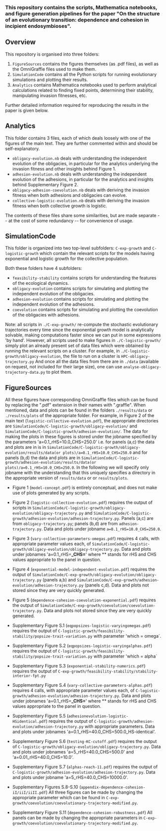 ### This repository contains the scripts, Mathematica notebooks, and figure generation pipelines for the paper "On the structure of an evolutionary transition: dependence and cohesion in incipient endosymbioses".

## Overview ##

This repository is organised into three folders: 

1. `FigureSources` contains the figures themselves (as .pdf files), as well as the OmniGraffle files used to make them. 
2. `SimulationCode` contains all the Python scripts for running evolutionary simulations and plotting their results. 
3. `Analytics` contains Mathematica notebooks used to perform analytical calculations related to finding fixed points, determining their stability, manipulating invasion fitnesses, etc.

Further detailed information required for reproducing the results in the paper is given below.

## Analytics ##

This folder contains 3 files, each of which deals loosely with one of the figures of the main text. They are further commented within and should be self-explanatory. 

* `obligacy-evolution.nb` deals with understanding the independent evolution of the obligacies, in particular for the analytics underlying the invasion fitness and other insights behind Figure 1. 
* `adhesion-evolution.nb` deals with understanding the independent evolution of the adhesions, in particular for the analytics and insights behind Supplementary Figure 2. 
* `obligacy-adhesion-coevolution.nb` deals with deriving the invasion fitness when both adhesions and obligacies can evolve.
* `collective-logistic-evolution.nb` deals with deriving the invasion fitness when both collective growth is logistic. 

The contents of these files share some similarities, but are made separate -- at the cost of some redundancy -- for convenience of usage.

## SimulationCode ##

This folder is organized into two top-level subfolders: `C-exp-growth` and `C-logistic-growth` which contain the relevant scripts for the models having exponential and logistic growth for the collective population.

Both these folders have 4 subfolders:

* `feasibility-stability` contains scripts for understanding the features of the ecological dynamics.
* `obligacy-evolution` contains scripts for simulating and plotting the independent evolution of the obligacies.
* `adhesion-evolution` contains scripts for simulating and plotting the independent evolution of the adhesions.
* `coevolution` contains scripts for simulating and plotting the coevolution of the obligacies with adhesions.

Note: all scripts in `./C-exp-growth/` re-compute the stochastic evolutionary trajectories every time since the exponential growth model is analytically solvable, making computations faster since we can put in some expressions 'by hand'. However, all scripts used to make figures in `./C-logistic-growth/` simply plot an already present set of data files which were obtained by running the relevant scripts on a cluster. For example, in `./C-logistic-growth/obligacy-evolution`, the file to run on a cluster is `HPC-obligacy-trajectory.py` And once all the data files from there are in `./data` (available on request, not included for their large size), one can use `analyse-obligacy-trajectory-data.py` to plot them. 

## FigureSources ##

All these figures have corresponding OmniGraffle files which can be found by replacing the ".pdf" extension in their names with ".graffle". When mentioned, data and plots can be found in the folders `./results/data` or `./results/plots` of the appropriate folder. For example, in Figure 2 of the main text (`logistic-collective-evolution.pdf`), the appropriate directories are `SimulationCode/C-logistic-growth/obligacy-evolution/` and `SimulationCode/C-logistic-growth/adhesion-evolution/`. The data for making the plots in these figures is stored under the jobname specified by the parameters 'a=0.1_rHS=10.0_CHS=250.0' i.e. for panels (a,c) the data and plots are in is in `SimulationCode/C-logistic-growth/obligacy-evolution/results/data(or plots)/a=0.1_rHS=10.0_CHS=250.0` and for panels (b,d) the data and plots are in `SimulationCode/C-logistic-growth/adhesion-evolution/results/data(or plots)/a=0.1_rHS=10.0_CHS=250.0`. In the following we will specify only jobname with the understanding that this uniquely specifies a directory in the appropriate version of `results/data` or or `results/plots`.

* Figure 1 (`model-concept.pdf`) is entirely conceptual, and does not make use of plots generated by any scripts.
* Figure 2 (`logistic-collective-evolution.pdf`) requires the output of scripts in `SimulationCode/C-logistic-growth/obligacy-evolution/obligacy-trajectory.py` and `SimulationCode/C-logistic-growth/adhesion-evolution/adhesion-trajectory.py`. Panels (a,c) are from `obligacy-trajectory.py`; panels (b,d) are from `adhesion-trajectory.py`. Data and plots under jobname `a=0.1_rHS=10.0_CHS=250.0`. 
* Figure 3 (`vary-collective-parameters-omegas.pdf`) requires 4 calls, with appropriate parameter values each, of `SimulationCode/C-logistic-growth/obligacy-evolution/obligacy-trajectory.py`. Data and plots under jobnames 'a=0.1_rHS=**_CHS=**' where ** stands for rHS and CHS values appropriate to the panel in question.
* Figure 4 (`exponential-model-independent-evolution.pdf`) requires the output of `SimulationCode/C-exp-growth/obligacy-evolution/obligacy-trajectory.py` (panels a,b) and `SimulationCode/C-exp-growth/adhesion-evolution/adhesion-trajectory.py` (panels c,d). Data and plots not stored since they are very quickly generated. 
* Figure 5 (`dependence-cohesion-coevolution-exponential.pdf`) requires the output of `SimulationCode/C-exp-growth/coevolution/coevolution-trajectory.py`. Data and plots not stored since they are very quickly generated.
 
* Supplementary Figure S.1 (`eqpopsizes-logistic-varyingomegas.pdf`) requires the output of `C-logistic-growth/feasibility-stability/popsize-trait-variation.py` with parameter 'which = omega`. 
* Supplementary Figure S.2 (`eqpopsizes-logistic-varyingalphas.pdf`) requires the output of `C-logistic-growth/feasibility-stability/popsize-trait-variation.py` with parameter 'which = alpha`
* Supplementary Figure S.3 (`exponential-stability-numerics.pdf`) requires the output of `C-exp-growth/feasibility-stability/stability-interior-fpt.py`
* Supplementary Figure S.4 (`vary-collective-parameters-alphas.pdf`) requires 4 calls, with appropriate parameter values each, of `C-logistic-growth/adhesion-evolution/adhesion-trajectory.py`. Data and plots under jobnames 'a=0.1_rHS=**_CHS=**' where ** stands for rHS and CHS values appropriate to the panel in question.
* Supplementary Figure S.5 (`adhesionevolution-logistic-HSidentical.pdf`) requires the output of `C-logistic-growth/adhesion-evolution/adhesion-trajectory.py` with appropriate parameters. Data and plots under jobnames 'a=0.1_rHS=40.0_CHS=500.0_HS-identical'.
* Supplementary Figure S.6 (`testing-KC-cutoff.pdf`) requires the output of `C-logistic-growth/obligacy-evolution/obligacy-trajectory.py`. Data and plots under jobnames 'a=5_rHS=40.0_CHS=500.0' and 'a=0.01_rHS=40.0_CHS=10.0'.
* Supplementary Figure S.7 (`alphas-reach-11.pdf`) requires the output of `C-logistic-growth/adhesion-evolution/adhesion-trajectory.py`. Data and plots under jobname 'a=5_rHS=40.0_CHS=10000.0'.
* Supplementary Figures S.8-S.10 (`appendix-dependence-cohesion-iI/iiI/iiII.pdf`) All three figures can be made by changing the appropriate parameter which can be found in `C-exp-growth/coevolution/coevolutionary-trajectory-modified.py`.
* Supplementary Figure S.11 (`dependence-cohesion-robustness.pdf`) All panels can be made by changing the appropriate parameters in `C-exp-growth/coevolution/coevolutionary-trajectory-modified.py`.

